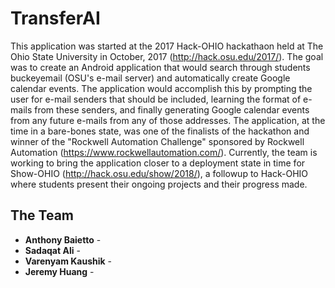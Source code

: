 # TransferAI

This application was started at the 2017 Hack-OHIO hackathaon held at The Ohio State University in October, 2017 (http://hack.osu.edu/2017/). The goal was to create an Android application that would search through students buckeyemail (OSU's e-mail server) and automatically create Google calendar events. The application would accomplish this by prompting the user for e-mail senders that should be included, learning the format of e-mails from these senders, and finally generating Google calendar events from any future e-mails from any of those addresses. The application, at the time in a bare-bones state, was one of the finalists of the hackathon and winner of the "Rockwell Automation Challenge" sponsored by Rockwell Automation (https://www.rockwellautomation.com/). Currently, the team is working to bring the application closer to a deployment state in time for Show-OHIO (http://hack.osu.edu/show/2018/), a followup to Hack-OHIO where students present their ongoing projects and their progress made.

## The Team

* **Anthony Baietto** - 
* **Sadaqat Ali** - 
* **Varenyam Kaushik** - 
* **Jeremy Huang** - 
